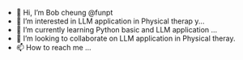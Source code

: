 - 👋 Hi, I’m Bob cheung @funpt
- 👀 I’m interested in LLM application in Physical therap y...
- 🌱 I’m currently learning Python basic and LLM application ...
- 💞️ I’m looking to collaborate on LLM application in Physical theray.
- 📫 How to reach me ...

<!---
funpt/funpt is a ✨ special ✨ repository because its `README.md` (this file) appears on your GitHub profile.
You can click the Preview link to take a look at your changes.
--->
